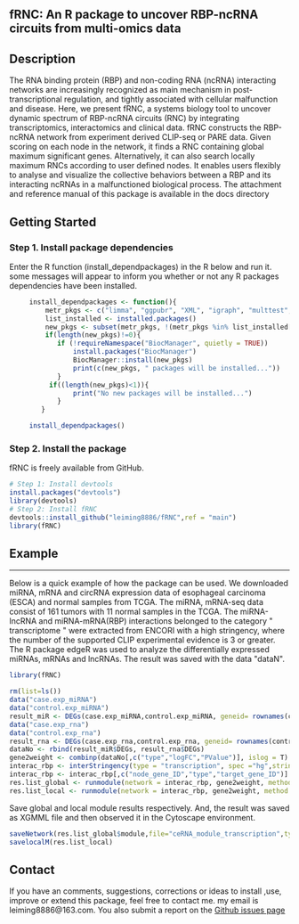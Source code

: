 ## fRNC: An R package to uncover RBP-ncRNA circuits from multi-omics data


## Description

The RNA binding protein (RBP) and non-coding RNA (ncRNA) interacting networks are increasingly recognized as main
mechanism in post-transcriptional regulation, and tightly associated with cellular malfunction and disease. Here,
we present fRNC, a systems biology tool to uncover dynamic spectrum of RBP-ncRNA circuits (RNC) by integrating 
transcriptomics, interactomics and clinical data. fRNC constructs the RBP-ncRNA network from experiment derived
CLIP-seq or PARE data. Given scoring on each node in the network, it finds a RNC containing global maximum significant 
genes. Alternatively, it can also search locally maximum RNCs according to user defined nodes. It enables users flexibly
to analyse and visualize the collective behaviors between a RBP and its interacting ncRNAs in a malfunctioned biological process.
The attachment and reference manual of this package is available in the docs directory 

## Getting Started
### Step 1. Install package dependencies
Enter the R function (install_dependpackages) in the R below and run it. some messages will appear to inform you whether or not any R packages dependencies have been installed.
```R
     install_dependpackages <- function(){
         metr_pkgs <- c("limma", "ggpubr", "XML", "igraph", "multtest","RBGL","edgeR")  
         list_installed <- installed.packages()
         new_pkgs <- subset(metr_pkgs, !(metr_pkgs %in% list_installed[, "Package"])) 
         if(length(new_pkgs)!=0){   
            if (!requireNamespace("BiocManager", quietly = TRUE))
                install.packages("BiocManager")
                BiocManager::install(new_pkgs)
                print(c(new_pkgs, " packages will be installed..."))
            }  
          if((length(new_pkgs)<1)){
                print("No new packages will be installed...")
            }
        }
```
```R
     install_dependpackages()
```
### Step 2. Install the package
fRNC is freely available from GitHub.
```R
# Step 1: Install devtools
install.packages("devtools")
library(devtools)
# Step 2: Install fRNC
devtools::install_github("leiming8886/fRNC",ref = "main")
library(fRNC)
```
## Example
-------
Below is a quick example of how the package can be used.
We downloaded miRNA, mRNA and circRNA expression data of esophageal carcinoma (ESCA) and normal samples from TCGA. 
The miRNA, mRNA-seq data consist of 161 tumors with 11 normal samples in the TCGA. The miRNA-lncRNA and miRNA-mRNA(RBP) interactions 
belonged to the category " transcriptome " were extracted from ENCORI with a high stringency, where the number of the supported CLIP
 experimental evidence is 3 or greater. The R package edgeR was used to analyze the differentially expressed miRNAs, 
 mRNAs and lncRNAs. The result was saved with the data "dataN". 
```R
library(fRNC)

rm(list=ls())
data("case.exp_miRNA")
data("control.exp_miRNA")
result_miR <- DEGs(case.exp_miRNA,control.exp_miRNA, geneid= rownames(control.exp_miRNA), data_type = "RNAseq_counts")
data("case.exp_rna")
data("control.exp_rna")
result_rna <- DEGs(case.exp_rna,control.exp_rna, geneid= rownames(control.exp_rna), data_type = "RNAseq_counts")
dataNo <- rbind(result_miR$DEGs, result_rna$DEGs)
gene2weight <- combinp(dataNo[,c("type","logFC","PValue")], islog = T)
interac_rbp <- interStringency(type = "transcription", spec ="hg",stringency = "high")
interac_rbp <- interac_rbp[,c("node_gene_ID","type","target_gene_ID")]
res.list_global <- runmodule(network = interac_rbp, gene2weight, method = "global", FDR = 1e-10)
res.list_local <- runmodule(network = interac_rbp, gene2weight, method = "local", maxsize=15, seletN = c("MIMAT0000089") )

```
Save global and local module results respectively. And, the result was saved as XGMML file and then observed it in the Cytoscape environment.
```R
saveNetwork(res.list_global$module,file="ceRNA_module_transcription",type = "XGMML")
savelocalM(res.list_local)
```

## Contact
If you have an comments, suggestions, corrections or ideas to install ,use, improve or extend this package, feel free to contact me. 
my email is leiming8886\@163.com. You also submit a report on the  [Github issues page](https://github.com/leiming8886/fRNC/issues)